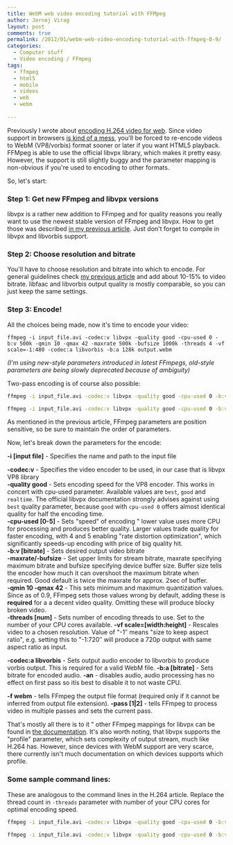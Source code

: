```yaml
---
title: WebM web video encoding tutorial with FFMpeg
author: Jernej Virag
layout: post
comments: true
permalink: /2012/01/webm-web-video-encoding-tutorial-with-ffmpeg-0-9/
categories:
  - Computer stuff
  - Video encoding / FFmpeg
tags:
  - ffmpeg
  - html5
  - mobile
  - videos
  - web
  - webm
    
---
```

Previously I wrote about [encoding H.264 video for web][1]. Since video support in browsers [is kind of a mess][2], you'll be forced to re-encode videos to WebM (VP8/vorbis) format sooner or later if you want HTML5 playback. FFMpeg is able to use the official libvpx library, which makes it pretty easy. However, the support is still slightly buggy and the parameter mapping is non-obvious if you're used to encoding to other formats.

So, let's start:

### Step 1: Get new FFmpeg and libvpx versions

libvpx is a rather new addition to FFmpeg and for quality reasons you really want to use the newest stable version of FFmpeg and libvpx. How to get those was described [in my previous article][1]. Just don't forget to compile in libvpx and libvorbis support.

### Step 2: Choose resolution and bitrate

You'll have to choose resolution and bitrate into which to encode. For general guidelines check [my previous article][1] and add about 10-15% to video bitrate. libfaac and libvorbis output quality is mostly comparable, so you can just keep the same settings.

### Step 3: Encode!

All the choices being made, now it's time to encode your video:

	ffmpeg -i input_file.avi -codec:v libvpx -quality good -cpu-used 0 -b:v 500k -qmin 10 -qmax 42 -maxrate 500k -bufsize 1000k -threads 4 -vf scale=-1:480 -codec:a libvorbis -b:a 128k output.webm

<address>
  (I'm using new-style parameters introduced in latest FFmpegs, old-style parameters are being slowly deprecated because of ambiguity)
</address>

Two-pass encoding is of course also possible:

``` bash 1st pass
ffmpeg -i input_file.avi -codec:v libvpx -quality good -cpu-used 0 -b:v 500k -qmin 10 -qmax 42 -maxrate 500k -bufsize 1000k -threads 4 -vf scale=-1:480 -an -pass 1 -f webm /dev/null`
```

``` bash 2nd pass
ffmpeg -i input_file.avi -codec:v libvpx -quality good -cpu-used 0 -b:v 500k -qmin 10 -qmax 42 -maxrate 500k -bufsize 1000k -threads 4 -vf scale=-1:480 -codec:a libvorbis -b:a 128k -pass 2 -f webm output.webm
```

As mentioned in the previous article, FFmpeg parameters are position sensitive, so be sure to maintain the order of parameters.

Now, let's break down the parameters for the encode:

**-i [input file]** - Specifies the name and path to the input file  

**-codec:v** - Specifies the video encoder to be used, in our case that is libvpx VP8 library  
**-quality good** - Sets encoding speed for the VP8 encoder. This works in concert with cpu-used parameter. Available values are `best`, `good` and `realtime`. The official libvpx documentation strongly advises against using `best` quality parameter, because `good` with `cpu-used 0` offers almost identical quality for half the encoding time.  
**-cpu-used [0-5]** - Sets "speed" of encoding " lower value uses more CPU for processing and produces better quality. Larger values trade quality for faster encoding, with 4 and 5 enabling "rate distortion optimization", which significantly speeds-up encoding with price of big quality hit.  
**-b:v [bitrate]** - Sets desired output video bitrate  
**-maxrate/-bufsize** - Set upper limits for stream bitrate, maxrate specifying maximum bitrate and bufsize specifying device buffer size. Buffer size tells the encoder how much it can overshoot the maximum bitrate when required. Good default is twice the maxrate for approx. 2sec of buffer.  
**-qmin 10 -qmax 42** - This sets minimum and maximum quantization values. Since as of 0.9, FFmpeg sets those values wrong by default, adding these is **required** for a a decent video quality. Omitting these will produce blocky broken video.  
**-threads [num]** - Sets number of encoding threads to use. Set to the number of your CPU cores available.
**-vf scale=[width:height]** - Rescales video to a chosen resolution. Value of "-1&#8243; means "size to keep aspect ratio", e.g. setting this to "-1:720&#8243; will produce a 720p output with same aspect ratio as input.

**-codec:a libvorbis** - Sets output audio encoder to libvorbis to produce vorbis output. This is required for a valid WebM file.
**-b:a [bitrate]** - Sets bitrate for encoded audio.
**-an** - disables audio, audio processing has no effect on first pass so itís best to disable it to not waste CPU.

**-f webm** - tells FFmpeg the output file format (required only if it cannot be inferred from output file extension).
**-pass [1|2]** - tells FFmpeg to process video in multiple passes and sets the current pass.

That's mostly all there is to it " other FFmpeg mappings for libvpx can be found in [the documentation][3]. It's also worth noting, that libvpx supports the "profile" parameter, which sets complexity of output stream, much like H.264 has. However, since devices with WebM support are very scarce, there currently isn't much documentation on which devices supports which profile.

### Some sample command lines:

These are analogous to the command lines in the H.264 article. Replace the thread count in `-threads` parameter with number of your CPU cores for optimal encoding speed.  

``` bash Standardî web video (480p at 600kbit/s)
ffmpeg -i input_file.avi -codec:v libvpx -quality good -cpu-used 0 -b:v 600k -maxrate 600k -bufsize 1200k -qmin 10 -qmax 42 -vf scale=-1:480 -threads 4 -codec:a vorbis -b:a 128k output_file.webm
```

``` bash High-quality SD video for archive/storage (PAL at 1.2Mbit/s):
ffmpeg -i input_file.avi -codec:v libvpx -quality good -cpu-used 0 -b:v 1200k -maxrate 1200k -bufsize 2400k -qmin 10 -qmax 42 -vf scale=-1:480 -threads 4 -codec:a vorbis -b:a 128k output_file.webm
```

 [1]: http://www.virag.si/2012/01/web-video-encoding-tutorial-with-ffmpeg-0-9/ "H.264 web video encoding tutorial with FFmpeg 0.9"
 [2]: http://en.wikipedia.org/wiki/HTML5_video#Table
 [3]: http://ffmpeg.org/ffmpeg.html#Options-5